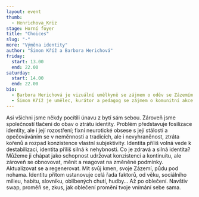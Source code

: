 ```yaml
---
layout: event
thumb:
  - Henrichova_Kriz
stage: Horní foyer
title: "Choices"
slug: "-"
more: "Výměna identity"
author: "Šimon Kříž a Barbora Herichová"
friday:
  start: 13.00
  end: 22.00
saturday:
  start: 14.00
  end: 22.00
bio:
  - Barbora Herichová je vizuální umělkyně se zájmem o oděv se Zázemím v Brně.
  - Šimon Kříž je umělec, kurátor a pedagog se zájmem o komunitní akce spojené s propagací umění na brněnské vizuální scéně.
---
```


Asi všichni jsme někdy pocítili únavu z bytí sám sebou. Zároveň jsme společností tlačeni do obav o ztrátu identity. Problém představuje fosilizace identity, ale i její rozostření; fixní neurotické obsese s její stálostí a opečováváním se v neměnnosti a tradicích, ale i nevyhraněnost, ztráta kořenů a rozpad konzistence vlastní subjektivity. Identita příliš volná vede k destabilizaci, identita příliš silná k nehybnosti. Co je zdravá a silná identita? Můžeme ji chápat jako schopnost udržovat konzistenci a kontinuitu, ale zároveň se obnovovat, měnit a reagovat na změněné podmínky. Aktualizovat se a regenerovat. Mít svůj kmen, svoje Zázemí, půdu pod nohama. Identitu přitom ustanovuje celá řada faktorů, od věku, sociálního milieu, habitu, slovníku, oblíbených chutí, hudby… Až po oblečení. Navštiv swap, proměň se, zkus, jak oblečení promění tvoje vnímání sebe sama.
